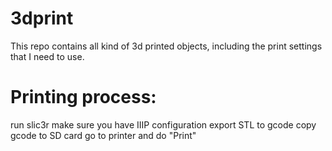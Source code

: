 # 3dprint

This repo contains all kind of 3d printed objects, including the print settings that I need to use.

# Printing process:

run slic3r
make sure you have IIIP configuration
export STL to gcode
copy gcode to SD card
go to printer and do "Print"
